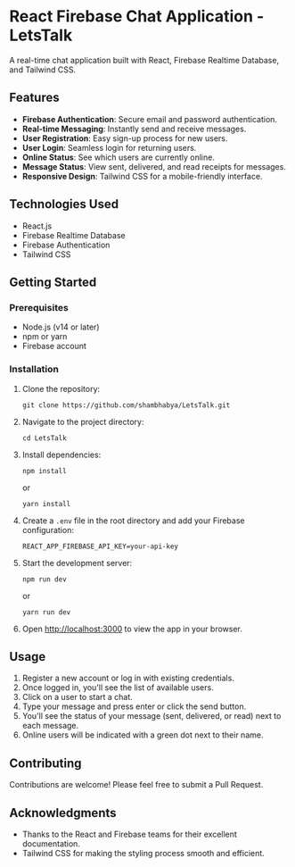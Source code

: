# React Firebase Chat Application - LetsTalk

A real-time chat application built with React, Firebase Realtime Database, and Tailwind CSS.

## Features

- **Firebase Authentication**: Secure email and password authentication.
- **Real-time Messaging**: Instantly send and receive messages.
- **User Registration**: Easy sign-up process for new users.
- **User Login**: Seamless login for returning users.
- **Online Status**: See which users are currently online.
- **Message Status**: View sent, delivered, and read receipts for messages.
- **Responsive Design**: Tailwind CSS for a mobile-friendly interface.

## Technologies Used

- React.js
- Firebase Realtime Database
- Firebase Authentication
- Tailwind CSS

## Getting Started

### Prerequisites

- Node.js (v14 or later)
- npm or yarn
- Firebase account

### Installation

1. Clone the repository:
   ```
   git clone https://github.com/shambhabya/LetsTalk.git
   ```

2. Navigate to the project directory:
   ```
   cd LetsTalk
   ```

3. Install dependencies:
   ```
   npm install
   ```
   or
   ```
   yarn install
   ```

4. Create a `.env` file in the root directory and add your Firebase configuration:
   ```
   REACT_APP_FIREBASE_API_KEY=your-api-key
   ```

5. Start the development server:
   ```
   npm run dev
   ```
   or
   ```
   yarn run dev
   ```

6. Open [http://localhost:3000](http://localhost:5173) to view the app in your browser.

## Usage

1. Register a new account or log in with existing credentials.
2. Once logged in, you'll see the list of available users.
3. Click on a user to start a chat.
4. Type your message and press enter or click the send button.
5. You'll see the status of your message (sent, delivered, or read) next to each message.
6. Online users will be indicated with a green dot next to their name.

## Contributing

Contributions are welcome! Please feel free to submit a Pull Request.


## Acknowledgments

- Thanks to the React and Firebase teams for their excellent documentation.
- Tailwind CSS for making the styling process smooth and efficient.

